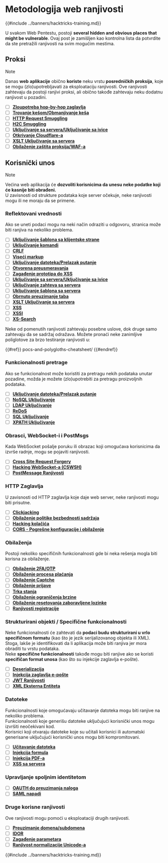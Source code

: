 # Metodologija web ranjivosti

{{#include ../banners/hacktricks-training.md}}

U svakom Web Pentestu, postoji **several hidden and obvious places that might be vulnerable**. Ovaj post je zamišljen kao kontrolna lista da potvrdite da ste pretražili ranjivosti na svim mogućim mestima.

## Proksi

> [!NOTE]
> Danas **web** **aplikacije** obično **koriste** neku vrstu **posredničkih** **proksija**, koje se mogu (zlo)upotrebljavati za eksploataciju ranjivosti. Ove ranjivosti zahtevaju da postoji ranjivi proksi, ali obično takođe zahtevaju neku dodatnu ranjivost u pozadini.

- [ ] [**Zloupotreba hop-by-hop zaglavlja**](abusing-hop-by-hop-headers.md)
- [ ] [**Trovanje kešom/Obmanjivanje keša**](cache-deception/)
- [ ] [**HTTP Request Smuggling**](http-request-smuggling/)
- [ ] [**H2C Smuggling**](h2c-smuggling.md)
- [ ] [**Uključivanje sa servera/Uključivanje sa ivice**](server-side-inclusion-edge-side-inclusion-injection.md)
- [ ] [**Otkrivanje Cloudflare-a**](../network-services-pentesting/pentesting-web/uncovering-cloudflare.md)
- [ ] [**XSLT Uključivanje sa servera**](xslt-server-side-injection-extensible-stylesheet-language-transformations.md)
- [ ] [**Obilaženje zaštita proksija/WAF-a**](proxy-waf-protections-bypass.md)

## **Korisnički unos**

> [!NOTE]
> Većina web aplikacija će **dozvoliti korisnicima da unesu neke podatke koji će kasnije biti obrađeni.**\
> U zavisnosti od strukture podataka koje server očekuje, neke ranjivosti mogu ili ne moraju da se primene.

### **Reflektovani vrednosti**

Ako se uneti podaci mogu na neki način odraziti u odgovoru, stranica može biti ranjiva na nekoliko problema.

- [ ] [**Uključivanje šablona sa klijentske strane**](client-side-template-injection-csti.md)
- [ ] [**Uključivanje komandi**](command-injection.md)
- [ ] [**CRLF**](crlf-0d-0a.md)
- [ ] [**Viseći markup**](dangling-markup-html-scriptless-injection/)
- [ ] [**Uključivanje datoteka/Prelazak putanje**](file-inclusion/)
- [ ] [**Otvorena preusmeravanja**](open-redirect.md)
- [ ] [**Zagađenje prototipa do XSS**](deserialization/nodejs-proto-prototype-pollution/#client-side-prototype-pollution-to-xss)
- [ ] [**Uključivanje sa servera/Uključivanje sa ivice**](server-side-inclusion-edge-side-inclusion-injection.md)
- [ ] [**Uključivanje zahteva sa servera**](ssrf-server-side-request-forgery/)
- [ ] [**Uključivanje šablona sa servera**](ssti-server-side-template-injection/)
- [ ] [**Obrnuto preuzimanje taba**](reverse-tab-nabbing.md)
- [ ] [**XSLT Uključivanje sa servera**](xslt-server-side-injection-extensible-stylesheet-language-transformations.md)
- [ ] [**XSS**](xss-cross-site-scripting/)
- [ ] [**XSSI**](xssi-cross-site-script-inclusion.md)
- [ ] [**XS-Search**](xs-search/)

Neke od pomenutih ranjivosti zahtevaju posebne uslove, dok druge samo zahtevaju da se sadržaj odražava. Možete pronaći neke zanimljive poliglotove za brzo testiranje ranjivosti u:

{{#ref}}
pocs-and-polygloths-cheatsheet/
{{#endref}}

### **Funkcionalnosti pretrage**

Ako se funkcionalnost može koristiti za pretragu nekih podataka unutar pozadine, možda je možete (zlo)upotrebiti za pretragu proizvoljnih podataka.

- [ ] [**Uključivanje datoteka/Prelazak putanje**](file-inclusion/)
- [ ] [**NoSQL Uključivanje**](nosql-injection.md)
- [ ] [**LDAP Uključivanje**](ldap-injection.md)
- [ ] [**ReDoS**](regular-expression-denial-of-service-redos.md)
- [ ] [**SQL Uključivanje**](sql-injection/)
- [ ] [**XPATH Uključivanje**](xpath-injection.md)

### **Obrasci, WebSocket-i i PostMsgs**

Kada WebSocket pošalje poruku ili obrazac koji omogućava korisnicima da izvrše radnje, mogu se pojaviti ranjivosti.

- [ ] [**Cross Site Request Forgery**](csrf-cross-site-request-forgery.md)
- [ ] [**Hacking WebSocket-a (CSWSH)**](websocket-attacks.md)
- [ ] [**PostMessage Ranjivosti**](postmessage-vulnerabilities/)

### **HTTP Zaglavlja**

U zavisnosti od HTTP zaglavlja koje daje web server, neke ranjivosti mogu biti prisutne.

- [ ] [**Clickjacking**](clickjacking.md)
- [ ] [**Obilaženje politike bezbednosti sadržaja**](content-security-policy-csp-bypass/)
- [ ] [**Hacking kolačića**](hacking-with-cookies/)
- [ ] [**CORS - Pogrešne konfiguracije i obilaženje**](cors-bypass.md)

### **Obilaženja**

Postoji nekoliko specifičnih funkcionalnosti gde bi neka rešenja mogla biti korisna za obilaženje.

- [ ] [**Obilaženje 2FA/OTP**](2fa-bypass.md)
- [ ] [**Obilaženje procesa plaćanja**](bypass-payment-process.md)
- [ ] [**Obilaženje Captche**](captcha-bypass.md)
- [ ] [**Obilaženje prijave**](login-bypass/)
- [ ] [**Trka stanja**](race-condition.md)
- [ ] [**Obilaženje ograničenja brzine**](rate-limit-bypass.md)
- [ ] [**Obilaženje resetovanja zaboravljene lozinke**](reset-password.md)
- [ ] [**Ranjivosti registracije**](registration-vulnerabilities.md)

### **Strukturirani objekti / Specifične funkcionalnosti**

Neke funkcionalnosti će zahtevati da **podaci budu strukturirani u vrlo specifičnom formatu** (kao što je jezik serijalizovanog objekta ili XML). Stoga, lakše je identifikovati da li aplikacija može biti ranjiva jer mora obraditi tu vrstu podataka.\
Neke **specifične funkcionalnosti** takođe mogu biti ranjive ako se koristi **specifičan format unosa** (kao što su injekcije zaglavlja e-pošte).

- [ ] [**Deserializacija**](deserialization/)
- [ ] [**Injekcija zaglavlja e-pošte**](email-injections.md)
- [ ] [**JWT Ranjivosti**](hacking-jwt-json-web-tokens.md)
- [ ] [**XML Eksterna Entiteta**](xxe-xee-xml-external-entity.md)

### Datoteke

Funkcionalnosti koje omogućavaju učitavanje datoteka mogu biti ranjive na nekoliko problema.\
Funkcionalnosti koje generišu datoteke uključujući korisnički unos mogu izvršiti neočekivani kod.\
Korisnici koji otvaraju datoteke koje su učitali korisnici ili automatski generisane uključujući korisnički unos mogu biti kompromitovani.

- [ ] [**Učitavanje datoteka**](file-upload/)
- [ ] [**Injekcija formula**](formula-csv-doc-latex-ghostscript-injection.md)
- [ ] [**Injekcija PDF-a**](xss-cross-site-scripting/pdf-injection.md)
- [ ] [**XSS sa servera**](xss-cross-site-scripting/server-side-xss-dynamic-pdf.md)

### **Upravljanje spoljnim identitetom**

- [ ] [**OAUTH do preuzimanja naloga**](oauth-to-account-takeover.md)
- [ ] [**SAML napadi**](saml-attacks/)

### **Druge korisne ranjivosti**

Ove ranjivosti mogu pomoći u eksploataciji drugih ranjivosti.

- [ ] [**Preuzimanje domena/subdomena**](domain-subdomain-takeover.md)
- [ ] [**IDOR**](idor.md)
- [ ] [**Zagađenje parametara**](parameter-pollution.md)
- [ ] [**Ranjivost normalizacije Unicode-a**](unicode-injection/)

{{#include ../banners/hacktricks-training.md}}
